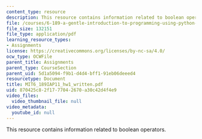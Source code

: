 ```yaml
---
content_type: resource
description: This resource contains information related to boolean operators.
file: /courses/6-189-a-gentle-introduction-to-programming-using-python-january-iap-2011/870425c82f1777042670a30c42d4f4e9_MIT6_189IAP11_hw1_written.pdf
file_size: 132151
file_type: application/pdf
learning_resource_types:
- Assignments
license: https://creativecommons.org/licenses/by-nc-sa/4.0/
ocw_type: OCWFile
parent_title: Assignments
parent_type: CourseSection
parent_uid: 5d1a5094-f9b1-d4d4-bff1-91eb06deeed4
resourcetype: Document
title: MIT6_189IAP11_hw1_written.pdf
uid: 870425c8-2f17-7704-2670-a30c42d4f4e9
video_files:
  video_thumbnail_file: null
video_metadata:
  youtube_id: null
---
```

This resource contains information related to boolean operators.
